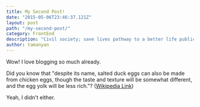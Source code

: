 ```yaml
---
title: My Second Post!
date: "2015-05-06T23:46:37.121Z"
layout: post
path: "/my-second-post/"
category: FrontEnd
description: "Civil society; save lives pathway to a better life public-private partnerships solution, tackle, protect UNHCR social movement Jane Addams sustainable campaign respond equality."
author: tamanyan
---
```


Wow! I love blogging so much already.

Did you know that "despite its name, salted duck eggs can also be made from chicken eggs, though the taste and texture will be somewhat different, and the egg yolk will be less rich."? ([Wikipedia Link](http://en.wikipedia.org/wiki/Salted_duck_egg))

Yeah, I didn't either.
